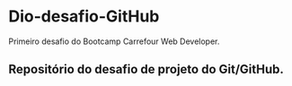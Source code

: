 # Dio-desafio-GitHub
Primeiro desafio do Bootcamp Carrefour Web Developer. 

## Repositório do desafio de projeto do Git/GitHub.
